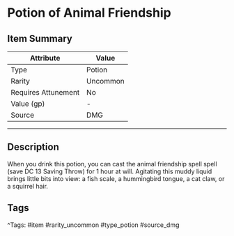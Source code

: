 # Potion of Animal Friendship

## Item Summary

| Attribute            | Value                        |
|----------------------|------------------------------|
| Type                 | Potion |
| Rarity               | Uncommon             |
| Requires Attunement  | No                |
| Value (gp)           | -    |
| Source               | DMG |

---

## Description

When you drink this potion, you can cast the animal friendship spell spell (save DC 13 Saving Throw) for 1 hour at will. Agitating this muddy liquid brings little bits into view: a fish scale, a hummingbird tongue, a cat claw, or a squirrel hair.

## Tags

^Tags: #item #rarity_uncommon #type_potion #source_dmg